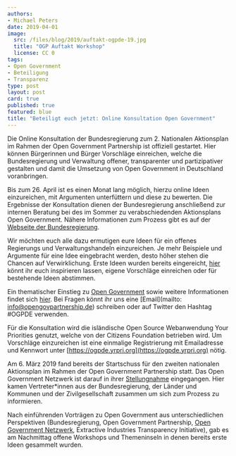 ```yaml
---
authors: 
- Michael Peters
date: 2019-04-01
image: 
  src: /files/blog/2019/auftakt-ogpde-19.jpg
  title: "OGP Auftakt Workshop"
  license: CC 0
tags:
- Open Government
- Beteiligung
- Transparenz
type: post
layout: post
card: true
published: true
featured: blue
title: "Beteiligt euch jetzt: Online Konsultation Open Government"
---
```


Die Online Konsultation der Bundesregierung zum 2. Nationalen Aktionsplan im Rahmen der Open Government Partnership ist offiziell gestartet. Hier können Bürgerinnen und Bürger Vorschläge einreichen, welche die Bundesregierung und Verwaltung offener, transparenter und partizipativer gestalten und damit die Umsetzung von Open Government in Deutschland voranbringen.

Bis zum 26. April ist es einen Monat lang möglich, hierzu online Ideen einzureichen, mit Argumenten unterfüttern und diese zu bewerten. Die Ergebnisse der Konsultation dienen der Bundesregierung anschließend zur internen Beratung bei des im Sommer zu verabschiedenden Aktionsplans Open Government. Nähere Informationen zum Prozess gibt es auf der [Webseite der Bundesregierung](https://www.open-government-deutschland.de/opengov-de/mitmachen/machen-sie-mit--1591044).

Wir möchten euch alle dazu ermutigen eure Ideen für ein offenes Regierungs und Verwaltungshandeln einzureichen. Je mehr Beispiele und Argumente für eine Idee eingebracht werden, desto höher stehen die Chancen auf Verwirklichung. Erste Ideen wurden bereits eingereicht, [hier](https://ogpde.yrpri.org/) könnt ihr euch inspirieren lassen, eigene Vorschläge einreichen oder für bestehende Ideen abstimmen. 

Ein thematischer Einstieg zu [Open Government](https://okfn.de/blog/2019/02/open-government-mehr-beteiligung/) sowie weitere Informationen findet sich [hier](https://opengovpartnership.de/ressourcen/). Bei Fragen könnt ihr uns eine [Email](mailto: info@opengovpartnership.de) schreiben oder auf Twitter den Hashtag #OGPDE verwenden. 

Für die Konsultation wird die isländische Open Source Webanwendung Your Priorities genutzt, welche von der Citizens Foundation betrieben wird. Um Vorschläge einzureichen ist eine einmalige Registrierung mit Emailadresse und Kennwort unter [https://ogpde.yrpri.org](https://ogpde.yrpri.org) nötig.

Am 6. März 2019 fand bereits der Startschuss für den zweiten nationalen Aktionsplan im Rahmen der Open Government Partnership statt. Das Open Government Netzwerk ist darauf in ihrer [Stellungnahme](https://opengovpartnership.de/jetzt-durchstarten-impulse-zum-zweiten-nationaler-aktionsplan/) eingegangen. Hier kamen Vertreter*innen aus der Bundesregierung, der Länder und Kommunen und der Zivilgesellschaft zusammen um sich zum Prozess zu informieren.

Nach einführenden Vorträgen zu Open Government aus unterschiedlichen Perspektiven (Bundesregierung, Open Government Partnership, [Open Government Netzwerk](https://opengovpartnership.de/files/2019/03/06-03-2019-Open-Gov-Zivilgesellschaft.pdf), Extractive Industries Transparency Initiative), gab es am Nachmittag offene Workshops und Themeninseln in denen bereits erste Ideen gesammelt wurden.

